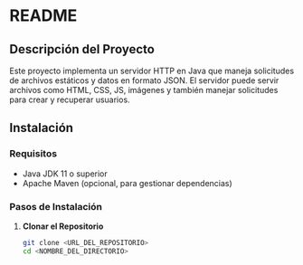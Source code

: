 # README

## Descripción del Proyecto

Este proyecto implementa un servidor HTTP en Java que maneja solicitudes de archivos estáticos y datos en formato JSON. El servidor puede servir archivos como HTML, CSS, JS, imágenes y también manejar solicitudes para crear y recuperar usuarios.

## Instalación

### Requisitos

- Java JDK 11 o superior
- Apache Maven (opcional, para gestionar dependencias)

### Pasos de Instalación

1. **Clonar el Repositorio**

   ```bash
   git clone <URL_DEL_REPOSITORIO>
   cd <NOMBRE_DEL_DIRECTORIO>

